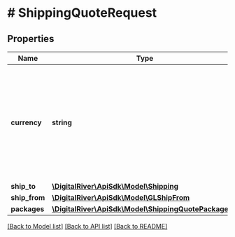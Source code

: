 # # ShippingQuoteRequest

## Properties

Name | Type | Description | Notes
------------ | ------------- | ------------- | -------------
**currency** | **string** | A three-letter ISO currency code that determines what currency the cost of each shipping quote is converted into. |
**ship_to** | [**\DigitalRiver\ApiSdk\Model\Shipping**](Shipping.md) |  |
**ship_from** | [**\DigitalRiver\ApiSdk\Model\GLShipFrom**](GLShipFrom.md) |  | [optional]
**packages** | [**\DigitalRiver\ApiSdk\Model\ShippingQuotePackages[]**](ShippingQuotePackages.md) |  |

[[Back to Model list]](../../README.md#models) [[Back to API list]](../../README.md#endpoints) [[Back to README]](../../README.md)
